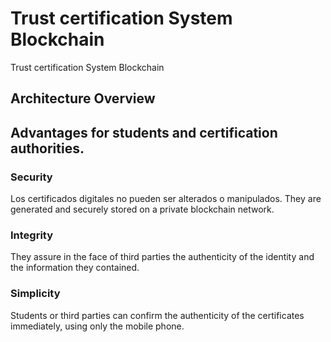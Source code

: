 # Trust certification System Blockchain
Trust certification System Blockchain

## Architecture Overview


## Advantages for students and certification authorities.

### Security

Los certificados digitales no pueden ser alterados o manipulados. They are generated and securely stored on a private blockchain network.

### Integrity

They assure in the face of third parties the authenticity of the identity and the information they contained.

### Simplicity

Students or third parties can confirm the authenticity of the certificates immediately, using only the mobile phone.

